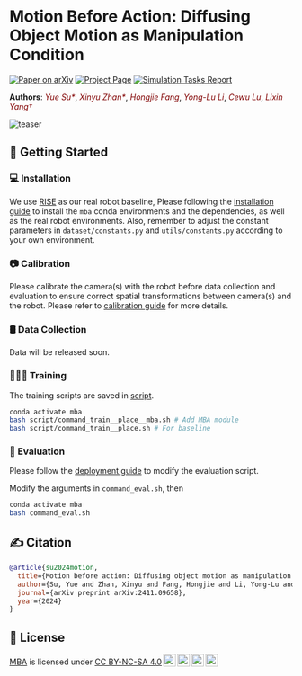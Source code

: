 # Motion Before Action: Diffusing Object Motion as Manipulation Condition

[![Paper on arXiv](https://img.shields.io/badge/Paper-arXiv-red.svg)](https://arxiv.org/abs/2411.09658) [![Project Page](https://img.shields.io/badge/Project-Page-blue.svg)](https://selen-suyue.github.io/MBApage/) [![Simulation Tasks Report](https://img.shields.io/badge/Report-PDF-orange.svg)](assets/docs/sim.pdf)

**Authors**: <a href="https://selen-suyue.github.io" style="color: maroon; text-decoration: none; font-style: italic;">Yue Su*</a><sup></sup>,
<a href="https://scholar.google.com/citations?user=WurpqEMAAAAJ&hl=en" style="color: maroon; text-decoration: none; font-style: italic;">Xinyu Zhan*</a><sup></sup>,
<a href="https://tonyfang.net/" style="color: maroon; text-decoration: none; font-style: italic;">Hongjie Fang</a>,
<a href="https://dirtyharrylyl.github.io/" style="color: maroon; text-decoration: none; font-style: italic;">Yong-Lu Li</a>,
<a href="https://www.mvig.org/" style="color: maroon; text-decoration: none; font-style: italic;">Cewu Lu</a>,
<a href="https://lixiny.github.io/" style="color: maroon; text-decoration: none; font-style: italic;">Lixin Yang&dagger;</a><sup></sup>

![teaser](assets/images/pipeline.png)

## 🛫 Getting Started

### 💻 Installation

We use [RISE](https://rise-policy.github.io/) as our real robot baseline, Please following the [installation guide](assets/docs/INSTALL.md) to install the `mba` conda environments and the dependencies, as well as the real robot environments. Also, remember to adjust the constant parameters in `dataset/constants.py` and `utils/constants.py` according to your own environment.

### 📷 Calibration

Please calibrate the camera(s) with the robot before data collection and evaluation to ensure correct spatial transformations between camera(s) and the robot. Please refer to [calibration guide](assets/docs/CALIB.md) for more details.

### 🛢️ Data Collection
Data will be released soon.

### 🧑🏻‍💻 Training
The training scripts are saved in [script](script).

```bash
conda activate mba
bash script/command_train__place__mba.sh # Add MBA module
bash script/command_train__place.sh # For baseline
```





### 🤖 Evaluation

 Please follow the [deployment guide](assets/docs/DEPLOY.md) to modify the evaluation script.

Modify the arguments in `command_eval.sh`, then

```bash
conda activate mba
bash command_eval.sh
```





## ✍️ Citation

```bibtex
@article{su2024motion,
  title={Motion before action: Diffusing object motion as manipulation condition},
  author={Su, Yue and Zhan, Xinyu and Fang, Hongjie and Li, Yong-Lu and Lu, Cewu and Yang, Lixin},
  journal={arXiv preprint arXiv:2411.09658},
  year={2024}
}
```

## 📃 License

<p xmlns:cc="http://creativecommons.org/ns#" xmlns:dct="http://purl.org/dc/terms/"><a property="dct:title" rel="cc:attributionURL" href="https://selen-suyue.github.io/MBApage/">MBA</a> is licensed under <a href="https://creativecommons.org/licenses/by-nc-sa/4.0/?ref=chooser-v1" target="_blank" rel="license noopener noreferrer" style="display:inline-block;">CC BY-NC-SA 4.0<img style="height:22px!important;margin-left:3px;vertical-align:text-bottom;" src="https://mirrors.creativecommons.org/presskit/icons/cc.svg?ref=chooser-v1" alt=""><img style="height:22px!important;margin-left:3px;vertical-align:text-bottom;" src="https://mirrors.creativecommons.org/presskit/icons/by.svg?ref=chooser-v1" alt=""><img style="height:22px!important;margin-left:3px;vertical-align:text-bottom;" src="https://mirrors.creativecommons.org/presskit/icons/nc.svg?ref=chooser-v1" alt=""><img style="height:22px!important;margin-left:3px;vertical-align:text-bottom;" src="https://mirrors.creativecommons.org/presskit/icons/sa.svg?ref=chooser-v1" alt=""></a></p>

